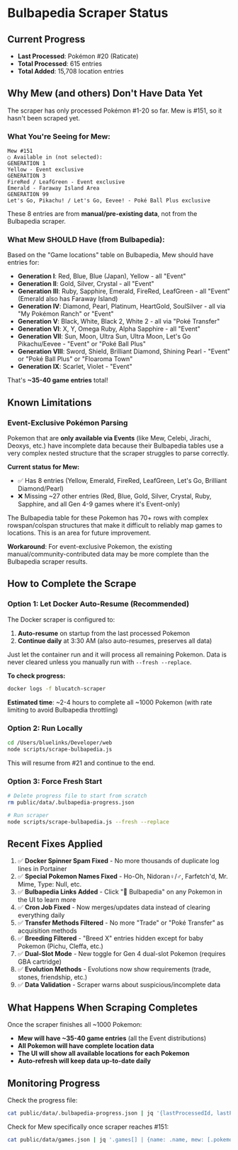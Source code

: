 # Bulbapedia Scraper Status

## Current Progress

-   **Last Processed**: Pokémon #20 (Raticate)
-   **Total Processed**: 615 entries
-   **Total Added**: 15,708 location entries

## Why Mew (and others) Don't Have Data Yet

The scraper has only processed Pokémon #1-20 so far. Mew is #151, so it hasn't been scraped yet.

### What You're Seeing for Mew:

```
Mew #151
○ Available in (not selected):
GENERATION 1
Yellow - Event exclusive
GENERATION 3
FireRed / LeafGreen - Event exclusive
Emerald - Faraway Island Area
GENERATION 99
Let's Go, Pikachu! / Let's Go, Eevee! - Poké Ball Plus exclusive
```

These 8 entries are from **manual/pre-existing data**, not from the Bulbapedia scraper.

### What Mew SHOULD Have (from Bulbapedia):

Based on the "Game locations" table on Bulbapedia, Mew should have entries for:

-   **Generation I**: Red, Blue, Blue (Japan), Yellow - all "Event"
-   **Generation II**: Gold, Silver, Crystal - all "Event"
-   **Generation III**: Ruby, Sapphire, Emerald, FireRed, LeafGreen - all "Event" (Emerald also has Faraway Island)
-   **Generation IV**: Diamond, Pearl, Platinum, HeartGold, SoulSilver - all via "My Pokémon Ranch" or "Event"
-   **Generation V**: Black, White, Black 2, White 2 - all via "Poké Transfer"
-   **Generation VI**: X, Y, Omega Ruby, Alpha Sapphire - all "Event"
-   **Generation VII**: Sun, Moon, Ultra Sun, Ultra Moon, Let's Go Pikachu/Eevee - "Event" or "Poké Ball Plus"
-   **Generation VIII**: Sword, Shield, Brilliant Diamond, Shining Pearl - "Event" or "Poké Ball Plus" or "Floaroma Town"
-   **Generation IX**: Scarlet, Violet - "Event"

That's **~35-40 game entries** total!

## Known Limitations

### Event-Exclusive Pokémon Parsing

Pokemon that are **only available via Events** (like Mew, Celebi, Jirachi, Deoxys, etc.) have incomplete data because their Bulbapedia tables use a very complex nested structure that the scraper struggles to parse correctly.

**Current status for Mew:**

-   ✅ Has 8 entries (Yellow, Emerald, FireRed, LeafGreen, Let's Go, Brilliant Diamond/Pearl)
-   ❌ Missing ~27 other entries (Red, Blue, Gold, Silver, Crystal, Ruby, Sapphire, and all Gen 4-9 games where it's Event-only)

The Bulbapedia table for these Pokemon has 70+ rows with complex rowspan/colspan structures that make it difficult to reliably map games to locations. This is an area for future improvement.

**Workaround**: For event-exclusive Pokemon, the existing manual/community-contributed data may be more complete than the Bulbapedia scraper results.

## How to Complete the Scrape

### Option 1: Let Docker Auto-Resume (Recommended)

The Docker scraper is configured to:

1. **Auto-resume** on startup from the last processed Pokemon
2. **Continue daily** at 3:30 AM (also auto-resumes, preserves all data)

Just let the container run and it will process all remaining Pokemon. Data is never cleared unless you manually run with `--fresh --replace`.

**To check progress:**

```bash
docker logs -f blucatch-scraper
```

**Estimated time**: ~2-4 hours to complete all ~1000 Pokemon (with rate limiting to avoid Bulbapedia throttling)

### Option 2: Run Locally

```bash
cd /Users/bluelinks/Developer/web
node scripts/scrape-bulbapedia.js
```

This will resume from #21 and continue to the end.

### Option 3: Force Fresh Start

```bash
# Delete progress file to start from scratch
rm public/data/.bulbapedia-progress.json

# Run scraper
node scripts/scrape-bulbapedia.js --fresh --replace
```

## Recent Fixes Applied

1. ✅ **Docker Spinner Spam Fixed** - No more thousands of duplicate log lines in Portainer
2. ✅ **Special Pokemon Names Fixed** - Ho-Oh, Nidoran♀/♂, Farfetch'd, Mr. Mime, Type: Null, etc.
3. ✅ **Bulbapedia Links Added** - Click "📖 Bulbapedia" on any Pokemon in the UI to learn more
4. ✅ **Cron Job Fixed** - Now merges/updates data instead of clearing everything daily
5. ✅ **Transfer Methods Filtered** - No more "Trade" or "Poké Transfer" as acquisition methods
6. ✅ **Breeding Filtered** - "Breed X" entries hidden except for baby Pokemon (Pichu, Cleffa, etc.)
7. ✅ **Dual-Slot Mode** - New toggle for Gen 4 dual-slot Pokemon (requires GBA cartridge)
8. ✅ **Evolution Methods** - Evolutions now show requirements (trade, stones, friendship, etc.)
9. ✅ **Data Validation** - Scraper warns about suspicious/incomplete data

## What Happens When Scraping Completes

Once the scraper finishes all ~1000 Pokemon:

-   **Mew will have ~35-40 game entries** (all the Event distributions)
-   **All Pokemon will have complete location data**
-   **The UI will show all available locations for each Pokemon**
-   **Auto-refresh will keep data up-to-date daily**

## Monitoring Progress

Check the progress file:

```bash
cat public/data/.bulbapedia-progress.json | jq '{lastProcessedId, lastProcessedName, totalProcessed, totalAdded}'
```

Check for Mew specifically once scraper reaches #151:

```bash
cat public/data/games.json | jq '.games[] | {name: .name, mew: [.pokemon[] | select(.id == 151)]} | select(.mew | length > 0)'
```

